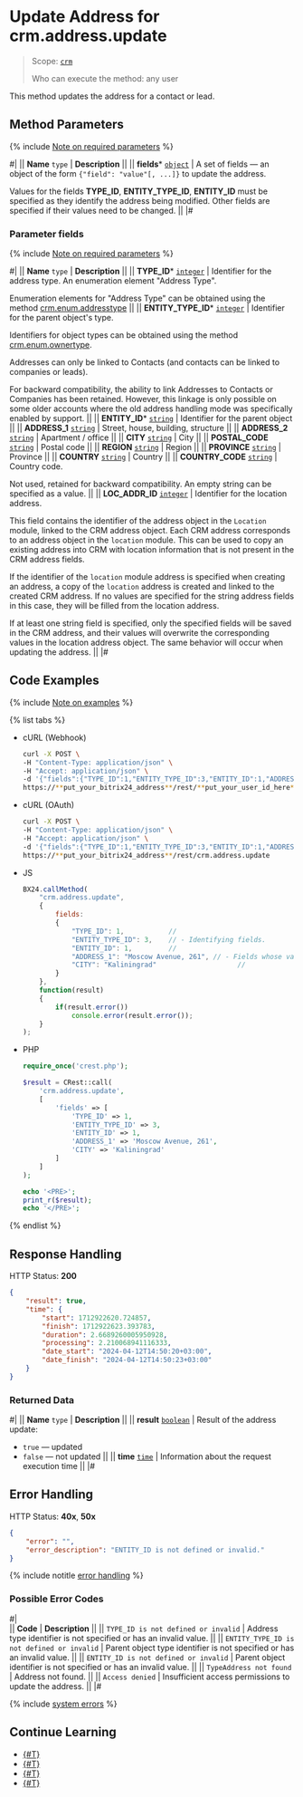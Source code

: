 # Update Address for crm.address.update

> Scope: [`crm`](../../../scopes/permissions.md)
>
> Who can execute the method: any user

This method updates the address for a contact or lead.

## Method Parameters

{% include [Note on required parameters](../../../../_includes/required.md) %}

#|
|| **Name**
`type` | **Description** ||
|| **fields***
[`object`](../../../data-types.md) | A set of fields — an object of the form `{"field": "value"[, ...]}` to update the address.

Values for the fields **TYPE_ID**, **ENTITY_TYPE_ID**, **ENTITY_ID** must be specified as they identify the address being modified. Other fields are specified if their values need to be changed. ||
|#

### Parameter fields

{% include [Note on required parameters](../../../../_includes/required.md) %}

#|
|| **Name**
`type` | **Description** ||
|| **TYPE_ID***
[`integer`](../../../data-types.md) | Identifier for the address type. An enumeration element "Address Type".

Enumeration elements for "Address Type" can be obtained using the method [crm.enum.addresstype](../../auxiliary/enum/crm-enum-address-type.md)
||
|| **ENTITY_TYPE_ID***
[`integer`](../../../data-types.md) | Identifier for the parent object's type.

Identifiers for object types can be obtained using the method [crm.enum.ownertype](../../auxiliary/enum/crm-enum-owner-type.md).

Addresses can only be linked to Contacts (and contacts can be linked to companies or leads).

For backward compatibility, the ability to link Addresses to Contacts or Companies has been retained. However, this linkage is only possible on some older accounts where the old address handling mode was specifically enabled by support.
||
|| **ENTITY_ID***
[`string`](../../../data-types.md) | Identifier for the parent object ||
|| **ADDRESS_1**
[`string`](../../../data-types.md) | Street, house, building, structure ||
|| **ADDRESS_2**
[`string`](../../../data-types.md) | Apartment / office ||
|| **CITY**
[`string`](../../../data-types.md) | City ||
|| **POSTAL_CODE**
[`string`](../../../data-types.md) | Postal code ||
|| **REGION**
[`string`](../../../data-types.md) | Region ||
|| **PROVINCE**
[`string`](../../../data-types.md) | Province ||
|| **COUNTRY**
[`string`](../../../data-types.md) | Country ||
|| **COUNTRY_CODE**
[`string`](../../../data-types.md) | Country code.

Not used, retained for backward compatibility. An empty string can be specified as a value.
||
|| **LOC_ADDR_ID**
[`integer`](../../../data-types.md) | 
Identifier for the location address.

This field contains the identifier of the address object in the `Location` module, linked to the CRM address object. Each CRM address corresponds to an address object in the `location` module. This can be used to copy an existing address into CRM with location information that is not present in the CRM address fields.

If the identifier of the `location` module address is specified when creating an address, a copy of the `location` address is created and linked to the created CRM address. If no values are specified for the string address fields in this case, they will be filled from the location address.

If at least one string field is specified, only the specified fields will be saved in the CRM address, and their values will overwrite the corresponding values in the location address object. The same behavior will occur when updating the address.
||
|#

## Code Examples

{% include [Note on examples](../../../../_includes/examples.md) %}

{% list tabs %}

- cURL (Webhook)

    ```bash
    curl -X POST \
    -H "Content-Type: application/json" \
    -H "Accept: application/json" \
    -d '{"fields":{"TYPE_ID":1,"ENTITY_TYPE_ID":3,"ENTITY_ID":1,"ADDRESS_1":"Moscow Avenue, 261","CITY":"Kaliningrad"}}' \
    https://**put_your_bitrix24_address**/rest/**put_your_user_id_here**/**put_your_webhook_here**/crm.address.update
    ```

- cURL (OAuth) 

    ```bash
    curl -X POST \
    -H "Content-Type: application/json" \
    -H "Accept: application/json" \
    -d '{"fields":{"TYPE_ID":1,"ENTITY_TYPE_ID":3,"ENTITY_ID":1,"ADDRESS_1":"Moscow Avenue, 261","CITY":"Kaliningrad"},"auth":"**put_access_token_here**"}' \
    https://**put_your_bitrix24_address**/rest/crm.address.update
    ```

- JS

    ```js
    BX24.callMethod(
        "crm.address.update",
        {
            fields:
            {
                "TYPE_ID": 1,           //
                "ENTITY_TYPE_ID": 3,    // - Identifying fields.
                "ENTITY_ID": 1,         //
                "ADDRESS_1": "Moscow Avenue, 261", // - Fields whose values are changing.
                "CITY": "Kaliningrad"                    //
            }
        },
        function(result)
        {
            if(result.error())
                console.error(result.error());
        }
    );
    ```

- PHP

    ```php
    require_once('crest.php');

    $result = CRest::call(
        'crm.address.update',
        [
            'fields' => [
                'TYPE_ID' => 1,
                'ENTITY_TYPE_ID' => 3,
                'ENTITY_ID' => 1,
                'ADDRESS_1' => 'Moscow Avenue, 261',
                'CITY' => 'Kaliningrad'
            ]
        ]
    );

    echo '<PRE>';
    print_r($result);
    echo '</PRE>';
    ```

{% endlist %}

## Response Handling

HTTP Status: **200**

```json
{
    "result": true,
    "time": {
        "start": 1712922620.724857,
        "finish": 1712922623.393783,
        "duration": 2.6689260005950928,
        "processing": 2.210068941116333,
        "date_start": "2024-04-12T14:50:20+03:00",
        "date_finish": "2024-04-12T14:50:23+03:00"
    }
}
```

### Returned Data

#|
|| **Name**
`type` | **Description** ||
|| **result**
[`boolean`](../../../data-types.md) | Result of the address update:
- `true` — updated
- `false` — not updated 
||
|| **time**
[`time`](../../../data-types.md) | Information about the request execution time ||
|#

## Error Handling

HTTP Status: **40x**, **50x**

```json
{
    "error": "",
    "error_description": "ENTITY_ID is not defined or invalid."
}
```

{% include notitle [error handling](../../../../_includes/error-info.md) %}

### Possible Error Codes

#|  
|| **Code** | **Description** ||
|| `TYPE_ID is not defined or invalid` | Address type identifier is not specified or has an invalid value. ||
|| `ENTITY_TYPE_ID is not defined or invalid` | Parent object type identifier is not specified or has an invalid value. ||
|| `ENTITY_ID is not defined or invalid` | Parent object identifier is not specified or has an invalid value. ||
|| `TypeAddress not found` | Address not found. ||
|| `Access denied` | Insufficient access permissions to update the address. ||
|#

{% include [system errors](../../../../_includes/system-errors.md) %}

## Continue Learning

- [{#T}](./crm-address-add.md)
- [{#T}](./crm-address-list.md)
- [{#T}](./crm-address-delete.md)
- [{#T}](./crm-address-fields.md)